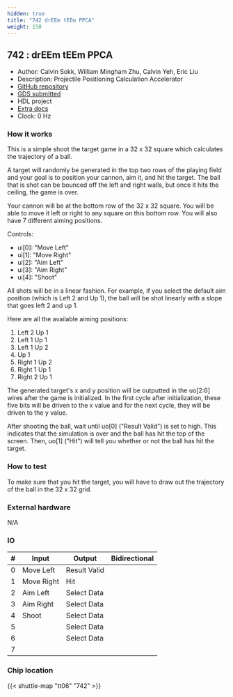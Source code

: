 ```yaml
---
hidden: true
title: "742 drEEm tEEm PPCA"
weight: 150
---
```


## 742 : drEEm tEEm PPCA

* Author: Calvin Sokk, William Mingham Zhu, Calvin Yeh, Eric Liu
* Description: Projectile Positioning Calculation Accelerator
* [GitHub repository](https://github.com/calsokk/tt6_drEEm_tEEm_ppca)
* [GDS submitted](https://github.com/calsokk/tt6_drEEm_tEEm_ppca/actions/runs/8751047037)
* HDL project
* [Extra docs]()
* Clock: 0 Hz

<!---

This file is used to generate your project datasheet. Please fill in the information below and delete any unused
sections.

You can also include images in this folder and reference them in the markdown. Each image must be less than
512 kb in size, and the combined size of all images must be less than 1 MB.
-->


### How it works

This is a simple shoot the target game in a 32 x 32 square which calculates the trajectory of a ball.

A target will randomly be generated in the top two rows of the playing field and your goal is to position your cannon, aim it, and hit the target. The ball that is shot can be bounced off the left and right walls, but once it hits the ceiling, the game is over.

Your cannon will be at the bottom row of the 32 x 32 square. You will be able to move it left or right to any square on this bottom row. You will also have 7 different aiming positions.

Controls:

- ui[0]: "Move Left"
- ui[1]: "Move Right"
- ui[2]: "Aim Left"
- ui[3]: "Aim Right"
- ui[4]: "Shoot"

All shots will be in a linear fashion. For example, if you select the default aim position (which is Left 2 and Up 1), the ball will be shot linearly with a slope that goes left 2 and up 1.

Here are all the available aiming positions:

1. Left 2 Up 1
2. Left 1 Up 1
3. Left 1 Up 2
4. Up 1
5. Right 1 Up 2
6. Right 1 Up 1
7. Right 2 Up 1

The generated target's x and y position will be outputted in the uo[2:6] wires after the game is initialized. In the first cycle after initialization, these five bits will be driven to the x value and for the next cycle, they will be driven to the y value.

After shooting the ball, wait until uo[0] ("Result Valid") is set to high. This indicates that the simulation is over and the ball has hit the top of the screen. Then, uo[1] ("Hit") will tell you whether or not the ball has hit the target.

### How to test

To make sure that you hit the target, you will have to draw out the trajectory of the ball in the 32 x 32 grid.

### External hardware

N/A


### IO

| #             | Input    | Output   | Bidirectional   |
| ------------- | -------- | -------- | --------------- |
| 0 | Move Left  | Result Valid  |      |
| 1 | Move Right  | Hit  |      |
| 2 | Aim Left  | Select Data  |      |
| 3 | Aim Right  | Select Data  |      |
| 4 | Shoot  | Select Data  |      |
| 5 |   | Select Data  |      |
| 6 |   | Select Data  |      |
| 7 |   |   |      |


### Chip location

{{< shuttle-map "tt06" "742" >}}
